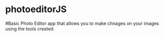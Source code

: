 # photoeditorJS

#Basic Photo Editor app that allows you to make chnages on your images using the tools created.
